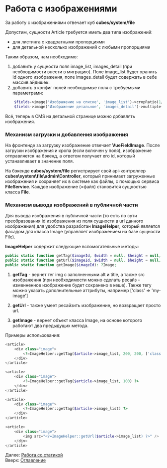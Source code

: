 # Работа с изображениями

За работу с изображениями отвечает куб **cubes/system/file**

Допустим, сущности Article требуется иметь два типа изображений:
- для листинга с квадратными пропорциями
- для детальной несколько изображений с любыми пропорциями

Таким образом, нам необходимо:
1. добавить у сущности поля image_list, images_detail (при необходимости внести в миграцию).
Поле image_list будет хранить id одного изображения, поле images_detail будет содержать в себе массив айдишек.
2. добавить в конфиг полей необходимые поля с требуемыми параметрами:

```php
    $fields->image('Изображение на списке', 'image_list')->cropRatio(1/1),
    $fields->image('Изображение детальное', 'images_detail')->multiple(true),
```

Всё, теперь в CMS на детальной странице можно добавлять изображения.

### Механизм загрузки и добавления изображения

На фронтенде за загрузку изображение отвечает **VueFieldImage**. После загрузки изображения и кропа (если включен у поля),
изображение отправляется на бэкенд, а ответом получает его id, который устанавливает в значение поля.

На бэкенде **cubes/system/file** регистрирует свой api-контроллер **cubes\system\file\admin\Controller**, который принимает
загруженные изображения и сохраняет их в системе как файлы, с помощью сервиса **FileService**. Каждое изображение (=файл)
становится сущностью класса **File**.

### Механизм вывода изображений в публичной части

Для вывода изображения в публичной части (то есть по сути преобразования id изображения из поля сущности в url данного изображения)
для удобства разработан **ImageHelper**, который является фасадом для класса Image (управляет изображением на базе сущности File).

**ImageHelper** содержит следующие вспомогательные методы:
```php
public static function getTag($imageId, $width = null, $height = null, array $tagAttributes = []): string;
public static function getUrl($imageId, $width = null, $height = null, $defaultUrl = ''): string;
public static function getImage($imageId): ?Image;
```

1. **getTag** - вернет тег img с заполненными alt и title, а также src изображения (при необходимости можно сделать ресайз -
изменненное изображение будет сохранено в кеше). Также тегу можно указать дополнительные аттрибуты,
например ['class' => 'my-image']

2. **getUrl** - также умеет ресайзить изображение, но возвращает просто url.

3. **getImage** - вернет объект класса Image, на основе которого работают два предыдущих метода.

Примеры использования:
```php
<article>
    <div class="image">
        <?=ImageHelper::getTag($article->image_list, 200, 200, ['class' => 'article-image']) ?>
    </div>
</article>
```
```php
<article>
    <div class="image">
        <?=ImageHelper::getTag($article->image_list, 100) ?>
    </div>
</article>
```
```php
<article>
    <div class="image">
        <?=ImageHelper::getTag($article->image_list) ?>
    </div>
</article>
```
```php
<article>
    <div class="image">
        <img src="<?=ImageHelper::getUrl($article->image_list) ?>" />
    </div>
</article>
```

Далее: [Работа со статикой](static.md)<br>
Вверх: [Оглавление](index.md)

